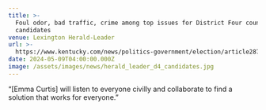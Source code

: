 ```yaml
---
title: >-
  Foul odor, bad traffic, crime among top issues for District Four council  
  candidates
venue: Lexington Herald-Leader
url: >-
  https://www.kentucky.com/news/politics-government/election/article287755050.html
date: 2024-05-09T04:00:00.000Z
image: /assets/images/news/herald_leader_d4_candidates.jpg
---
```


“[Emma Curtis] will listen to everyone civilly and collaborate to find a solution that works for everyone.”
